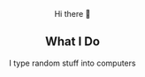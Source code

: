 <div align="center"
<h1>Hi there 👋</h1>
<h2> What I Do </h2>
I type random stuff into computers
</div>
